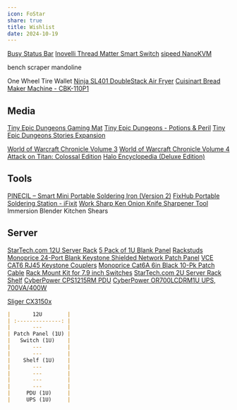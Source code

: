 ```yaml
---
icon: FoStar
share: true
title: Wishlist
date: 2024-10-19
---
```


[Busy Status Bar](https://busy.bar)
[Inovelli Thread Matter Smart Switch](https://inovelli.com/products/thread-matter-white-series-smart-fan-switch-3-speed-ceiling-on-off-exhaust?variant=42786398044325)
[sipeed NanoKVM](https://sipeed.com/nanokvm/pcie)

bench scraper
mandoline

One Wheel Tire
Wallet
[Ninja SL401 DoubleStack Air Fryer](https://www.amazon.com/dp/B0CZS6SS3Y)
[Cuisinart Bread Maker Machine - CBK-110P1](https://www.amazon.com/gp/product/B07C8V4FDR)

## Media

[Tiny Epic Dungeons Gaming Mat](https://www.gamelyngames.com/product/pre-order-tiny-epic-dungeons-gaming-mat/)
[Tiny Epic Dungeons - Potions & Peril](https://www.gamelyngames.com/product/tiny-epic-dungeons-kickstarter-deluxe-promo-potions-peril/)
[Tiny Epic Dungeons Stories Expansion](https://www.gamelyngames.com/product/tiny-epic-dungeons-stories-expansion/)

[World of Warcraft Chronicle Volume 3](https://www.amazon.com/dp/1616558474)
[World of Warcraft Chronicle Volume 4](https://www.amazon.com/dp/1506731910)
[Attack on Titan: Colossal Edition](https://www.amazon.com/dp/1612629717)
[Halo Encyclopedia (Deluxe Edition)](https://www.amazon.com/dp/1506731163)

## Tools

[PINECIL – Smart Mini Portable Soldering Iron (Version 2)](https://pine64.com/product/pinecil-smart-mini-portable-soldering-iron/)
[FixHub Portable Soldering Station - iFixit](https://www.ifixit.com/fixhub)
[Work Sharp Ken Onion Knife Sharpener Tool](https://www.amazon.com/dp/B0CXG57C4F)
Immersion Blender
Kitchen Shears

## Server

[StarTech.com 12U Server Rack](https://www.amazon.com/dp/B00P1RJ9LS)
[5 Pack of 1U Blank Panel](https://www.amazon.com/dp/B0925TPJFG)
[Rackstuds](https://www.amazon.com/dp/B07W585S5B)
[Monoprice 24-Port Blank Keystone Shielded Network Patch Panel](https://www.amazon.com/dp/B09QFVVM5C)
[VCE CAT6 RJ45 Keystone Couplers](https://www.amazon.com/dp/B075ZPGV1H)
[Monoprice Cat6A 6in Black 10-Pk Patch Cable](https://www.amazon.com/dp/B07957S8V6)
[Rack Mount Kit for 7.9 inch Switches](https://www.amazon.com/dp/B0CFV8ZVKM)
[StarTech.com 2U Server Rack Shelf](https://www.amazon.com/dp/B008X3JHJQ)
[CyberPower CPS1215RM PDU](https://www.amazon.com/dp/B00077IG3O)
[CyberPower OR700LCDRM1U UPS, 700VA/400W](https://www.amazon.com/dp/B000XJLLKG)

[Sliger CX3150x](https://www.sliger.com/products/rackmount/3u/cx3150x/)

```md
|       12U        |
| :--------------: |
|       ---        |
| Patch Panel (1U) |
|   Switch (1U)    |
|       ---        |
|       ---        |
|    Shelf (1U)    |
|       ---        |
|       ---        |
|       ---        |
|       ---        |
|     PDU (1U)     |
|     UPS (1U)     |
```
